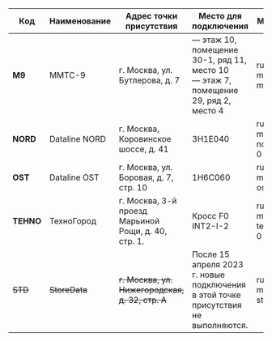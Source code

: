 Код | Наименование | Адрес точки присутствия | Место для подключения | Метка
 --- | --- | --- | --- | --- 
 **M9** | ММТС-9 | г. Москва, ул. Бутлерова, д. 7 | — этаж 10, помещение 30-1, ряд 11, место 10<br>— этаж 7, помещение 29, ряд 2, место 4 | ru-msk-m9-0
 **NORD** | Dataline NORD | г. Москва, Коровинское шоссе, д. 41 | 3H1E040 | ru-msk-nord-0
 **OST** | Dataline OST | г. Москва, ул. Боровая, д. 7, стр. 10 | 1H6C060 | ru-msk-ost-0
 **TEHNO** | ТехноГород | г. Москва, 3-й проезд Марьиной Рощи, д. 40, стр. 1. | Кросс F0 INT2-I-2 | ru-msk-tehno-0
 ~~STD~~ | ~~StoreData~~ | ~~г. Москва, ул. Нижегородская, д. 32, стр. А~~ | После 15 апреля 2023 г. новые подключения в этой точке присутствия не выполняются. | ru-msk-std-0

